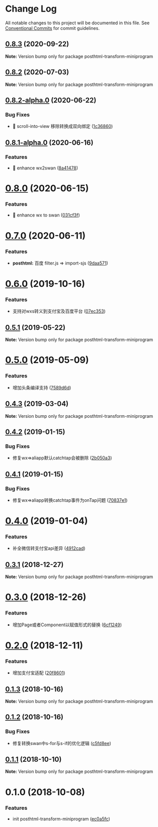 # Change Log

All notable changes to this project will be documented in this file.
See [Conventional Commits](https://conventionalcommits.org) for commit guidelines.

<a name="0.8.3"></a>
## [0.8.3](https://github.com/landn172/jgb-transform/compare/posthtml-transform-miniprogram@0.8.2...posthtml-transform-miniprogram@0.8.3) (2020-09-22)

**Note:** Version bump only for package posthtml-transform-miniprogram





<a name="0.8.2"></a>
## [0.8.2](https://github.com/landn172/jgb-transform/compare/posthtml-transform-miniprogram@0.8.2-alpha.0...posthtml-transform-miniprogram@0.8.2) (2020-07-03)

**Note:** Version bump only for package posthtml-transform-miniprogram





<a name="0.8.2-alpha.0"></a>
## [0.8.2-alpha.0](https://github.com/landn172/jgb-transform/compare/posthtml-transform-miniprogram@0.8.1-alpha.0...posthtml-transform-miniprogram@0.8.2-alpha.0) (2020-06-22)


### Bug Fixes

* 🐛 scroll-into-view 移除转换成双向绑定 ([1c36860](https://github.com/landn172/jgb-transform/commit/1c36860))





<a name="0.8.1-alpha.0"></a>
## [0.8.1-alpha.0](https://github.com/landn172/jgb-transform/compare/posthtml-transform-miniprogram@0.8.0...posthtml-transform-miniprogram@0.8.1-alpha.0) (2020-06-16)


### Features

* 🎸 enhance wx2swan ([8a41478](https://github.com/landn172/jgb-transform/commit/8a41478))





<a name="0.8.0"></a>
# [0.8.0](https://github.com/landn172/jgb-transform/compare/posthtml-transform-miniprogram@0.7.0...posthtml-transform-miniprogram@0.8.0) (2020-06-15)


### Features

* 🎸 enhance wx to swan ([031cf3f](https://github.com/landn172/jgb-transform/commit/031cf3f))





<a name="0.7.0"></a>
# [0.7.0](https://github.com/landn172/jgb-transform/compare/posthtml-transform-miniprogram@0.6.0...posthtml-transform-miniprogram@0.7.0) (2020-06-11)


### Features

* **posthtml:** 百度 filter.js => import-sjs ([9daa571](https://github.com/landn172/jgb-transform/commit/9daa571))





<a name="0.6.0"></a>
# [0.6.0](https://github.com/landn172/jgb-transform/compare/posthtml-transform-miniprogram@0.5.1...posthtml-transform-miniprogram@0.6.0) (2019-10-16)


### Features

* 支持对wxs转义到支付宝及百度平台 ([07ec353](https://github.com/landn172/jgb-transform/commit/07ec353))





<a name="0.5.1"></a>
## [0.5.1](https://github.com/landn172/jgb-transform/compare/posthtml-transform-miniprogram@0.5.0...posthtml-transform-miniprogram@0.5.1) (2019-05-22)

**Note:** Version bump only for package posthtml-transform-miniprogram





<a name="0.5.0"></a>
# [0.5.0](https://github.com/landn172/jgb-transform/compare/posthtml-transform-miniprogram@0.4.3...posthtml-transform-miniprogram@0.5.0) (2019-05-09)


### Features

* 增加头条编译支持 ([7589d6d](https://github.com/landn172/jgb-transform/commit/7589d6d))





<a name="0.4.3"></a>
## [0.4.3](https://github.com/landn172/jgb-transform/compare/posthtml-transform-miniprogram@0.4.2...posthtml-transform-miniprogram@0.4.3) (2019-03-04)

**Note:** Version bump only for package posthtml-transform-miniprogram





<a name="0.4.2"></a>
## [0.4.2](https://github.com/landn172/jgb-transform/compare/posthtml-transform-miniprogram@0.4.1...posthtml-transform-miniprogram@0.4.2) (2019-01-15)


### Bug Fixes

* 修复wx=>aliapp默认catchtap会被删除 ([2b050a3](https://github.com/landn172/jgb-transform/commit/2b050a3))





<a name="0.4.1"></a>
## [0.4.1](https://github.com/landn172/jgb-transform/compare/posthtml-transform-miniprogram@0.4.0...posthtml-transform-miniprogram@0.4.1) (2019-01-15)


### Bug Fixes

* 修复wx=>aliapp转换catchtap事件为onTap问题 ([70837e1](https://github.com/landn172/jgb-transform/commit/70837e1))





<a name="0.4.0"></a>
# [0.4.0](https://github.com/landn172/jgb-transform/compare/posthtml-transform-miniprogram@0.3.1...posthtml-transform-miniprogram@0.4.0) (2019-01-04)


### Features

* 补全微信转支付宝api差异 ([4912cad](https://github.com/landn172/jgb-transform/commit/4912cad))





<a name="0.3.1"></a>
## [0.3.1](https://github.com/landn172/jgb-transform/compare/posthtml-transform-miniprogram@0.3.0...posthtml-transform-miniprogram@0.3.1) (2018-12-27)

**Note:** Version bump only for package posthtml-transform-miniprogram





<a name="0.3.0"></a>
# [0.3.0](https://github.com/landn172/jgb-transform/compare/posthtml-transform-miniprogram@0.2.0...posthtml-transform-miniprogram@0.3.0) (2018-12-26)


### Features

* 增加Page或者Component以赋值形式的替换 ([6cf1249](https://github.com/landn172/jgb-transform/commit/6cf1249))





<a name="0.2.0"></a>
# [0.2.0](https://github.com/landn172/jgb-transform/compare/posthtml-transform-miniprogram@0.1.3...posthtml-transform-miniprogram@0.2.0) (2018-12-11)


### Features

* 增加支付宝适配 ([20f8601](https://github.com/landn172/jgb-transform/commit/20f8601))





<a name="0.1.3"></a>
## [0.1.3](https://github.com/landn172/jgb-transform/compare/posthtml-transform-miniprogram@0.1.2...posthtml-transform-miniprogram@0.1.3) (2018-10-16)

**Note:** Version bump only for package posthtml-transform-miniprogram





<a name="0.1.2"></a>
## [0.1.2](https://github.com/landn172/jgb-transform/compare/posthtml-transform-miniprogram@0.1.1...posthtml-transform-miniprogram@0.1.2) (2018-10-16)


### Bug Fixes

* 修复转换swan中s-for与s-if的优化逻辑 ([c5fd8ee](https://github.com/landn172/jgb-transform/commit/c5fd8ee))





<a name="0.1.1"></a>
## [0.1.1](https://github.com/landn172/jgb-transform/compare/posthtml-transform-miniprogram@0.1.0...posthtml-transform-miniprogram@0.1.1) (2018-10-10)

**Note:** Version bump only for package posthtml-transform-miniprogram





<a name="0.1.0"></a>
# 0.1.0 (2018-10-08)


### Features

* init posthtml-transform-miniprogram ([ec0a5fc](https://github.com/landn172/jgb-transform/commit/ec0a5fc))
